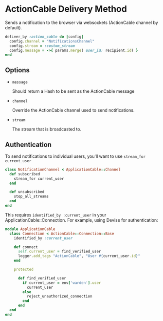 # ActionCable Delivery Method

Sends a notification to the browser via websockets (ActionCable channel by default).

```ruby
deliver_by :action_cable do |config|
  config.channel = "NotificationsChannel"
  config.stream = :custom_stream
  config.message = ->{ params.merge( user_id: recipient.id) }
end
```

## Options

* `message`

  Should return a Hash to be sent as the ActionCable message

* `channel`

  Override the ActionCable channel used to send notifications.

* `stream`

  The stream that is broadcasted to.

## Authentication

To send notifications to individual users, you'll want to use `stream_for current_user`

```ruby
class NotificationChannel < ApplicationCable::Channel
  def subscribed
    stream_for current_user
  end

  def unsubscribed
    stop_all_streams
  end
end
```

This requires `identified_by :current_user` in your ApplicationCable::Connection. For example, using Devise for authentication:

```ruby
module ApplicationCable
  class Connection < ActionCable::Connection::Base
    identified_by :current_user

    def connect
      self.current_user = find_verified_user
      logger.add_tags "ActionCable", "User #{current_user.id}"
    end

    protected

      def find_verified_user
        if current_user = env['warden'].user
          current_user
        else
          reject_unauthorized_connection
        end
      end
  end
end
```
